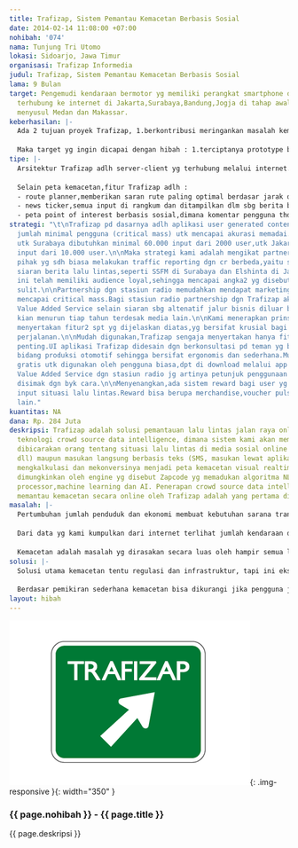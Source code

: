 ```yaml
---
title: Trafizap, Sistem Pemantau Kemacetan Berbasis Sosial
date: 2014-02-14 11:08:00 +07:00
nohibah: '074'
nama: Tunjung Tri Utomo
lokasi: Sidoarjo, Jawa Timur
organisasi: Trafizap Informedia
judul: Trafizap, Sistem Pemantau Kemacetan Berbasis Sosial
lama: 9 Bulan
target: Pengemudi kendaraan bermotor yg memiliki perangkat smartphone dan tablet yg
  terhubung ke internet di Jakarta,Surabaya,Bandung,Jogja di tahap awal.Di tahap berikutnya
  menyusul Medan dan Makassar.
keberhasilan: |-
  Ada 2 tujuan proyek Trafizap, 1.berkontribusi meringankan masalah kemacetan lalu lintas; 2. membangun bisnis menguntungkan dengan model bisnis tepat. Aplikasi Trafizap sendiri tergolong tujuan berkontribusi, dimana end-user gratis menggunakan, direncanakan bila dalam waktu 2 tahun tdk mendapat funding yg dibutuhkan, kode sumber akan dibuka. Proposal hibah kami hanya untuk membiayai pengembangan prototype dan mencapai perjanjian kerjasama definitif dengan partner kunci stasiun radio FM lalu lintas di Jakarta dan Surabaya. Dengan validasi produk dari beberapa acara tingkat dunia dan partnership kunci yg didapat nanti, kami yakin tdk sulit mendapat partner pendanaan dan pendampingan di tahap pengembangan aspek bisnis Trafizap.

  Maka target yg ingin dicapai dengan hibah : 1.terciptanya prototype berupa backend server dan aplikasi seluler untuk smartphone Android dan iOS. 2.Perjanjian kerjasama dengan radio FM siaran lalu lintas masing-masing 1 di Surabaya dan Jakarta. Bingkai waktu 9 bln.
tipe: |-
  Arsitektur Trafizap adlh server-client yg terhubung melalui internet.Server letaknya di pusat operasi,tempat dmn sistem membaca input berbasis teks (dan suara,di masa depan) berupa pembicaraan di media sosial online tentang situasi lalulintas, mengkonversinya menjadi peta kemacetan visual dan data2 lain terkait.Server kemudian mengirim data tsb ke client berupa aplikasi seluler untuk perangkat smartphone maupun tablet. Dgn aplikasi ini pengguna berinteraksi dengan Trafizap, tidak hanya pasif,melalui aplikasi pengguna jg bs memberikan input situasi kemacetan ke sistem.

  Selain peta kemacetan,fitur Trafizap adlh :
  - route planner,memberikan saran rute paling optimal berdasar jarak dan tingkat kemacetan,route planner jg memberikan peringatan jika kondisi lalulintas di rute yg dipilih berubah
  - news ticker,semua input di rangkum dan ditampilkan dlm sbg berita berjalan
  - peta point of interest berbasis sosial,dimana komentar pengguna thd tempat2 di sepanjang rute dirangkum dan ditampilkan
strategi: "\t\nTrafizap pd dasarnya adlh aplikasi user generated content,shg membutuhkan
  jumlah minimal pengguna (critical mass) utk mencapai akurasi memadai.Kami memperhitungkan
  utk Surabaya dibutuhkan minimal 60.000 input dari 2000 user,utk Jakarta butuh 150.000
  input dari 10.000 user.\n\nMaka strategi kami adalah mengikat partnership dengan
  pihak yg sdh biasa melakukan traffic reporting dgn cr berbeda,yaitu stasiun radio
  siaran berita lalu lintas,seperti SSFM di Surabaya dan Elshinta di Jakarta.Radio2
  ini telah memiliki audience loyal,sehingga mencapai angka2 yg disebut diatas tdk
  sulit.\n\nPartnership dgn stasiun radio memudahkan mendapat marketing sekaligus
  mencapai critical mass.Bagi stasiun radio partnership dgn Trafizap akan memberikan
  Value Added Service selain siaran sbg altenatif jalur bisnis diluar bisnis inti
  kian menurun tiap tahun terdesak media lain.\n\nKami menerapkan prinsip 3M,Manfaat,Mudah,Menyenangkan.\n\nManfaat,Trafizap
  menyertakan fitur2 spt yg dijelaskan diatas,yg bersifat krusial bagi pengemudi selama
  perjalanan.\n\nMudah digunakan,Trafizap sengaja menyertakan hanya fitur2 yg benar2
  penting.UI aplikasi Trafizap didesain dgn berkonsultasi pd teman yg bergerak di
  bidang produksi otomotif sehingga bersifat ergonomis dan sederhana.Mudah didapat,Trafizap
  gratis utk digunakan oleh pengguna biasa,dpt di download melalui app store.Kerjasama
  Value Added Service dgn stasiun radio jg artinya petunjuk penggunaan Trafizap dpt
  disimak dgn byk cara.\n\nMenyenangkan,ada sistem reward bagi user yg aktif memberikan
  input situasi lalu lintas.Reward bisa berupa merchandise,voucher pulsa maupun hadiah
  lain."
kuantitas: NA
dana: Rp. 284 Juta
deskripsi: Trafizap adalah solusi pemantauan lalu lintas jalan raya online berbasis
  teknologi crowd source data intelligence, dimana sistem kami akan membaca apa yg
  dibicarakan orang tentang situasi lalu lintas di media sosial online (facebook,twitter,BBM,Whatsapp
  dll) maupun masukan langsung berbasis teks (SMS, masukan lewat aplikasi dll), lalu
  mengkalkulasi dan mekonversinya menjadi peta kemacetan visual realtime. Hal tsb
  dimungkinkan oleh engine yg disebut Zapcode yg memadukan algoritma NLP,RDBMS,geocode
  processor,machine learning dan AI. Penerapan crowd source data intelligence untuk
  memantau kemacetan secara online oleh Trafizap adalah yang pertama di dunia.
masalah: |-
  Pertumbuhan jumlah penduduk dan ekonomi membuat kebutuhan sarana transportasi jd besar, kepemilikan jumlah kendaraan bermotor pun tumbuh pesat, ini tidak diimbangi oleh pertumbuhan sarana transportasi umum dan jalan yang memadai, maka terjadi kepadatan berlebihan yang menyebabkan kemacetan di kota-kota besar.

  Dari data yg kami kumpulkan dari internet terlihat jumlah kendaraan dibanding jalan sangat tidak imbang : Jakarta rata-rata 4 kendaraan/m jalan, Surabaya 3 kendaraan/m, Bandung 2 kendaraan/m, Jogja 2 kendaraan/m. Kerugian akibat kemacetan di Jakarta diketahui setara 65 trilliun rupiah/tahun dihitung dari turunnya produktifitas, biaya perawatan kendaraan, ongkos penanganan akibat lanjutan seperti penyakit, kerusakan lingkungan dll, belum lagi dampak psikologis dan sosial akibat minimnya waktu utk bergaul dengan keluarga, tetangga, teman.

  Kemacetan adalah masalah yg dirasakan secara luas oleh hampir semua lapisan masyarakat urban, dan mesti segera dicari solusinya.
solusi: |-
  Solusi utama kemacetan tentu regulasi dan infrastruktur, tapi ini eksklusif hak pemerintah dan dewan perwakilan, sulit bagi pengguna jalan untuk berpartisipasi. Maka perlu diusahakan solusi yg dapat diakses oleh masyarakat pengguna jalan secara luas dan segera.

  Berdasar pemikiran sederhana kemacetan bisa dikurangi jika pengguna jalan tidak menumpuk di jalur-jalur tertentu saja, Trafizap merumuskan solusi yang membantu pengemudi mengetahui kondisi jalur-jalur yang potensial mereka lalui yg jg bisa memberikan saran jalur mana yg paling optimal untuk mencapai tujuan berdasar jarak dan tingkat kemacetan, dan dapat diakses melalui perangkat seluler agar dapat dimanfaatkan saat bergerak dlm perjalanan. Apabila pengemudi terbantu menempuh jalur yg relatif lancar, dengan sendirinya kemacetan dapat diminimalkan. Keunggulan dan keunikan Trafizap adalah penggunaan sistem crowd source data intelligence yg belum pernah digunakan untuk traffic monitoring dimanapun di dunia.
layout: hibah
---
```


![074](/static/img/hibahcms/074.png){: .img-responsive }{: width="350" }

### {{ page.nohibah }} - {{ page.title }}

{{ page.deskripsi }}
